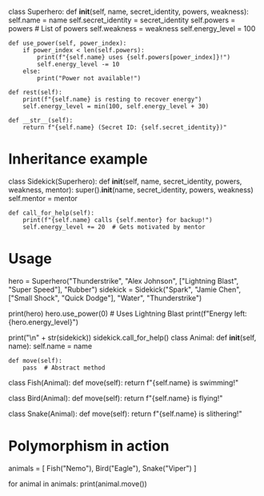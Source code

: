 class Superhero:
    def __init__(self, name, secret_identity, powers, weakness):
        self.name = name
        self.secret_identity = secret_identity
        self.powers = powers  # List of powers
        self.weakness = weakness
        self.energy_level = 100
        
    def use_power(self, power_index):
        if power_index < len(self.powers):
            print(f"{self.name} uses {self.powers[power_index]}!")
            self.energy_level -= 10
        else:
            print("Power not available!")
    
    def rest(self):
        print(f"{self.name} is resting to recover energy")
        self.energy_level = min(100, self.energy_level + 30)
        
    def __str__(self):
        return f"{self.name} (Secret ID: {self.secret_identity})"

# Inheritance example
class Sidekick(Superhero):
    def __init__(self, name, secret_identity, powers, weakness, mentor):
        super().__init__(name, secret_identity, powers, weakness)
        self.mentor = mentor
        
    def call_for_help(self):
        print(f"{self.name} calls {self.mentor} for backup!")
        self.energy_level += 20  # Gets motivated by mentor

# Usage
hero = Superhero("Thunderstrike", "Alex Johnson", 
                ["Lightning Blast", "Super Speed"], "Rubber")
sidekick = Sidekick("Spark", "Jamie Chen", 
                   ["Small Shock", "Quick Dodge"], "Water", "Thunderstrike")

print(hero)
hero.use_power(0)  # Uses Lightning Blast
print(f"Energy left: {hero.energy_level}")

print("\n" + str(sidekick))
sidekick.call_for_help()
class Animal:
    def __init__(self, name):
        self.name = name
        
    def move(self):
        pass  # Abstract method

class Fish(Animal):
    def move(self):
        return f"{self.name} is swimming!"

class Bird(Animal):
    def move(self):
        return f"{self.name} is flying!"

class Snake(Animal):
    def move(self):
        return f"{self.name} is slithering!"

# Polymorphism in action
animals = [
    Fish("Nemo"),
    Bird("Eagle"),
    Snake("Viper")
]

for animal in animals:
    print(animal.move())
